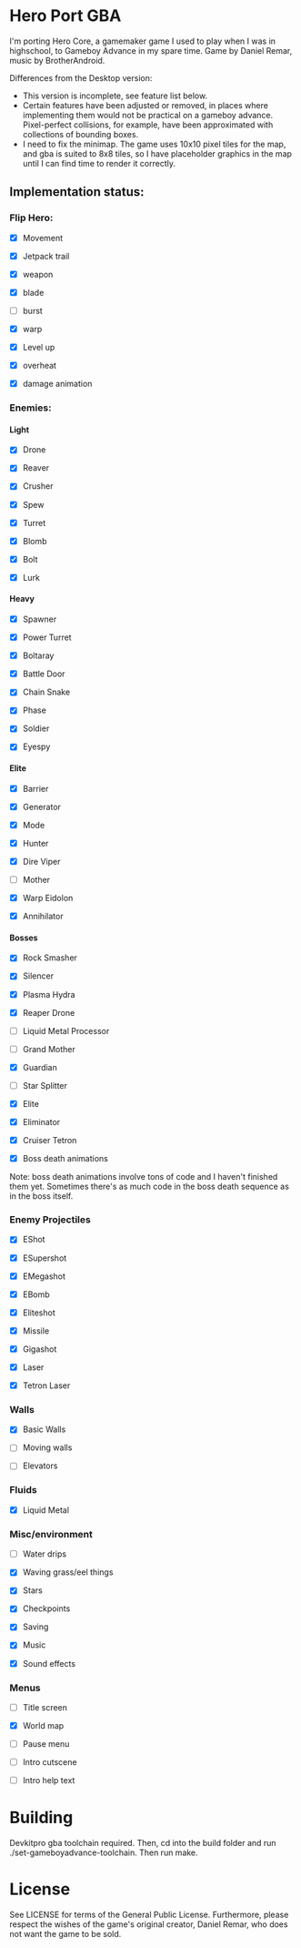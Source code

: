 # Hero Port GBA

I'm porting Hero Core, a gamemaker game I used to play when I was in highschool, to Gameboy Advance in my spare time.
Game by Daniel Remar, music by BrotherAndroid.

Differences from the Desktop version:
 * This version is incomplete, see feature list below.
 * Certain features have been adjusted or removed, in places where implementing them would not be practical on a gameboy advance. Pixel-perfect collisions, for example, have been approximated with collections of bounding boxes.
 * I need to fix the minimap. The game uses 10x10 pixel tiles for the map, and gba is suited to 8x8 tiles, so I have placeholder graphics in the map until I can find time to render it correctly.


## Implementation status:

### Flip Hero:
- [x] Movement
- [x] Jetpack trail
- [x] weapon
- [x] blade
- [ ] burst
- [x] warp
- [x] Level up
- [x] overheat
- [x] damage animation


### Enemies:
#### Light
- [x] Drone
- [x] Reaver
- [x] Crusher
- [x] Spew
- [x] Turret
- [x] Blomb
- [x] Bolt
- [x] Lurk


#### Heavy
- [x] Spawner
- [x] Power Turret
- [x] Boltaray
- [x] Battle Door
- [x] Chain Snake
- [x] Phase
- [x] Soldier
- [x] Eyespy


#### Elite
- [x] Barrier
- [x] Generator
- [x] Mode
- [x] Hunter
- [x] Dire Viper
- [ ] Mother
- [x] Warp Eidolon
- [x] Annihilator


#### Bosses
- [x] Rock Smasher
- [x] Silencer
- [x] Plasma Hydra
- [x] Reaper Drone
- [ ] Liquid Metal Processor
- [ ] Grand Mother
- [x] Guardian
- [ ] Star Splitter
- [x] Elite
- [x] Eliminator
- [x] Cruiser Tetron

- [x] Boss death animations

Note: boss death animations involve tons of code and I haven't finished them yet. Sometimes there's as much code in the boss death sequence as in the boss itself.


### Enemy Projectiles
- [x] EShot
- [x] ESupershot
- [x] EMegashot
- [x] EBomb
- [x] Eliteshot
- [x] Missile
- [x] Gigashot
- [x] Laser
- [x] Tetron Laser


### Walls
- [x] Basic Walls
- [ ] Moving walls
- [ ] Elevators


### Fluids
- [x] Liquid Metal


### Misc/environment
- [ ] Water drips
- [x] Waving grass/eel things
- [x] Stars
- [x] Checkpoints
- [x] Saving
- [x] Music
- [x] Sound effects


### Menus
- [ ] Title screen
- [x] World map
- [ ] Pause menu
- [ ] Intro cutscene
- [ ] Intro help text


# Building

Devkitpro gba toolchain required. Then, cd into the build folder and run ./set-gameboyadvance-toolchain. Then run make.

# License

See LICENSE for terms of the General Public License. Furthermore, please respect the wishes of the game's original creator, Daniel Remar, who does not want the game to be sold.
